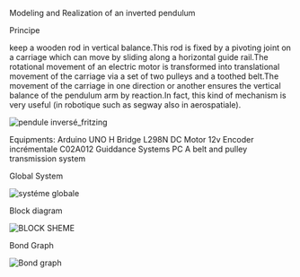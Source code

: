 Modeling and Realization of an inverted pendulum

Principe

keep a wooden rod in vertical balance.This rod is fixed by a pivoting joint on a carriage which can move by sliding along a horizontal guide rail.The rotational movement of an electric motor is transformed into translational movement of the carriage via a set of two pulleys and a toothed belt.The movement of the carriage in one direction or another ensures the vertical balance of the pendulum arm by reaction.In fact, this kind of mechanism is very useful (in robotique such as segway also in aerospatiale).

![pendule inversé_fritzing](https://user-images.githubusercontent.com/40873969/214943876-169945b4-8ac5-447e-993d-d7ec30519c82.PNG)

Equipments:
Arduino UNO
H Bridge L298N
DC Motor 12v
Encoder incrémentale C02A012
Guiddance Systems
PC
A belt and pulley transmission system

Global System

![systéme globale](https://user-images.githubusercontent.com/40873969/214945519-acddac76-da23-4b91-b03f-df1c589b9c96.PNG)

Block diagram

![BLOCK SHEME](https://user-images.githubusercontent.com/40873969/214946754-a47ef493-b528-4757-9074-aa05f71df68c.PNG)

Bond Graph

![Bond graph](https://user-images.githubusercontent.com/40873969/214946813-bca31b5f-0837-4f61-9ab7-fdb3055e541d.PNG)



